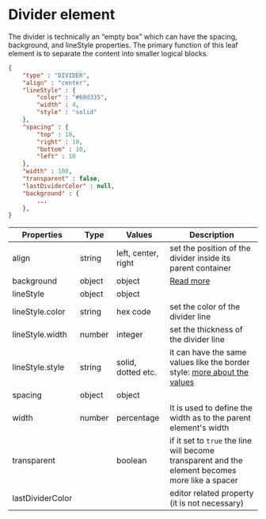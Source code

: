 # Divider element

The divider is technically an “empty box” which can have the spacing, background, and lineStyle properties. The primary function of this leaf element is to separate the content into smaller logical blocks.

```json
{
	"type" : "DIVIDER",
	"align" : "center",
	"lineStyle" : {
		"color" : "#60d335",
		"width" : 4,
		"style" : "solid"
	},
	"spacing" : {
		"top" : 10,
		"right" : 10,
		"bottom" : 10,
		"left" : 10
	},
	"width" : 100,
	"transparent" : false,
	"lastDividerColor" : null,
	"background" : {
		...
	},
}
```
Properties | Type | Values | Description
--- | --- | --- | ---
align | string | left, center, right | set the position of the divider inside its parent container
background | object | object | [Read more](../prop-groups/background.md)
lineStyle | object | object |
lineStyle.color| string | hex code | set the color of the divider line
lineStyle.width | number | integer | set the thickness of the divider line
lineStyle.style | string | solid, dotted etc. | it can have the same values like the border style: [more about the values](https://developer.mozilla.org/en-US/docs/Web/CSS/border-style)
spacing | object | object |
width | number | percentage | It is used to define the width as to the parent element's width
transparent |  | boolean | if it set to `true` the line will become transparent and the element becomes more like a spacer
lastDividerColor |  |  | editor related property (it is not necessary)
